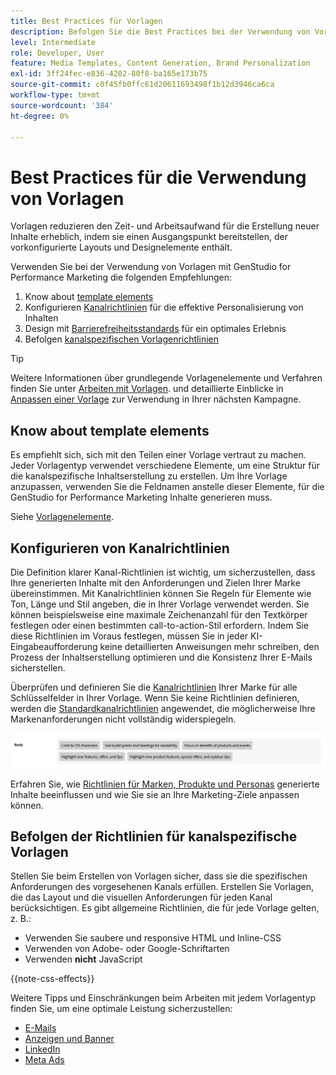 ```yaml
---
title: Best Practices für Vorlagen
description: Befolgen Sie die Best Practices bei der Verwendung von Vorlagen mit Adobe GenStudio for Performance Marketing.
level: Intermediate
role: Developer, User
feature: Media Templates, Content Generation, Brand Personalization
exl-id: 3ff24fec-e836-4202-80f8-ba165e173b75
source-git-commit: c0f45fb0ffc61d20611693498f1b12d3946ca6ca
workflow-type: tm+mt
source-wordcount: '384'
ht-degree: 0%

---
```


# Best Practices für die Verwendung von Vorlagen

Vorlagen reduzieren den Zeit- und Arbeitsaufwand für die Erstellung neuer Inhalte erheblich, indem sie einen Ausgangspunkt bereitstellen, der vorkonfigurierte Layouts und Designelemente enthält.

Verwenden Sie bei der Verwendung von Vorlagen mit GenStudio for Performance Marketing die folgenden Empfehlungen:

1. Know about [template elements](#know-about-template-elements)
1. Konfigurieren [Kanalrichtlinien](#configure-channel-guidelines) für die effektive Personalisierung von Inhalten
1. Design mit [Barrierefreiheitsstandards](accessibility-for-templates.md) für ein optimales Erlebnis
1. Befolgen [kanalspezifischen Vorlagenrichtlinien](#follow-channel-specific-template-guidelines)

>[!TIP]
>
>Weitere Informationen über grundlegende Vorlagenelemente und Verfahren finden Sie unter [Arbeiten mit Vorlagen](use-templates.md). und detaillierte Einblicke in [Anpassen einer Vorlage](customize-template.md) zur Verwendung in Ihrer nächsten Kampagne.

## Know about template elements

Es empfiehlt sich, sich mit den Teilen einer Vorlage vertraut zu machen. Jeder Vorlagentyp verwendet verschiedene Elemente, um eine Struktur für die kanalspezifische Inhaltserstellung zu erstellen. Um Ihre Vorlage anzupassen, verwenden Sie die Feldnamen anstelle dieser Elemente, für die GenStudio for Performance Marketing Inhalte generieren muss.

Siehe [Vorlagenelemente](use-templates.md#template-elements).

## Konfigurieren von Kanalrichtlinien

Die Definition klarer Kanal-Richtlinien ist wichtig, um sicherzustellen, dass Ihre generierten Inhalte mit den Anforderungen und Zielen Ihrer Marke übereinstimmen. Mit Kanalrichtlinien können Sie Regeln für Elemente wie Ton, Länge und Stil angeben, die in Ihrer Vorlage verwendet werden. Sie können beispielsweise eine maximale Zeichenanzahl für den Textkörper festlegen oder einen bestimmten call-to-action-Stil erfordern. Indem Sie diese Richtlinien im Voraus festlegen, müssen Sie in jeder KI-Eingabeaufforderung keine detaillierten Anweisungen mehr schreiben, den Prozess der Inhaltserstellung optimieren und die Konsistenz Ihrer E-Mails sicherstellen.

Überprüfen und definieren Sie die [Kanalrichtlinien](/help/user-guide/guidelines/brands.md#channel-guidelines) Ihrer Marke für alle Schlüsselfelder in Ihrer Vorlage. Wenn Sie keine Richtlinien definieren, werden die [Standardkanalrichtlinien](/help/user-guide/guidelines/brands.md#default-channel-guidelines) angewendet, die möglicherweise Ihre Markenanforderungen nicht vollständig widerspiegeln.

![Technische Daten des Textkörpers](/help/assets/channel-email-body.png)

Erfahren Sie, wie [Richtlinien für Marken, Produkte und Personas](/help/user-guide/guidelines/overview.md) generierte Inhalte beeinflussen und wie Sie sie an Ihre Marketing-Ziele anpassen können.

## Befolgen der Richtlinien für kanalspezifische Vorlagen

Stellen Sie beim Erstellen von Vorlagen sicher, dass sie die spezifischen Anforderungen des vorgesehenen Kanals erfüllen. Erstellen Sie Vorlagen, die das Layout und die visuellen Anforderungen für jeden Kanal berücksichtigen. Es gibt allgemeine Richtlinien, die für jede Vorlage gelten, z. B.:

- Verwenden Sie saubere und responsive HTML und Inline-CSS
- Verwenden von Adobe- oder Google-Schriftarten
- Verwenden **nicht** JavaScript

{{note-css-effects}}

Weitere Tipps und Einschränkungen beim Arbeiten mit jedem Vorlagentyp finden Sie, um eine optimale Leistung sicherzustellen:

- [E-Mails](/help/user-guide/templates/email-template.md)
- [Anzeigen und Banner](/help/user-guide/templates/display-template.md)
- [LinkedIn](/help/user-guide/templates/linkedin-template.md)
- [Meta Ads](/help/user-guide/templates/meta-template.md)
